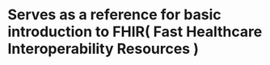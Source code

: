 # Serves as a reference for basic introduction to FHIR( Fast Healthcare Interoperability Resources )
